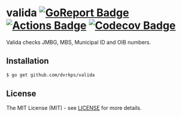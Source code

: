 # valida [![GoReport Badge]][GoReport] [![Actions Badge]][Actions] [![Codecov Badge]][Codecov]

[GoReport]: https://goreportcard.com/report/github.com/dvrkps/valida
[GoReport Badge]: https://goreportcard.com/badge/github.com/dvrkps/valida
[Actions]:https://github.com/dvrkps/valida/actions
[Actions Badge]:https://github.com/dvrkps/valida/workflows/Test/badge.svg
[Codecov]: https://codecov.io/gh/dvrkps/valida
[Codecov Badge]: https://codecov.io/gh/dvrkps/valida/branch/master/graph/badge.svg

Valida checks JMBG, MBS, Municipal ID and OIB numbers.

## Installation

```bash
$ go get github.com/dvrkps/valida
```

## License

The MIT License (MIT) - see [LICENSE](LICENSE) for more details.
